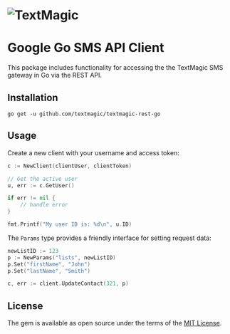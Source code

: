 # ![TextMagic](https://www.textmagic.com/wp-content/themes/textmagic-genesis/images/logo/logo.svg)

# Google Go SMS API Client
This package includes functionality for accessing the the TextMagic SMS gateway in Go via the REST API.

## Installation
    go get -u github.com/textmagic/textmagic-rest-go

## Usage
Create a new client with your username and access token:

```go
c := NewClient(clientUser, clientToken)

// Get the active user
u, err := c.GetUser()

if err != nil {
    // handle error
}

fmt.Printf("My user ID is: %d\n", u.ID)
```

The `Params` type provides a friendly interface for setting request data:

```go
newListID := 123
p := NewParams("lists", newListID)
p.Set("firstName", "John")
p.Set("lastName", "Smith")

c, err := client.UpdateContact(321, p)
```


## License
The gem is available as open source under the terms of the [MIT License](http://opensource.org/licenses/MIT).